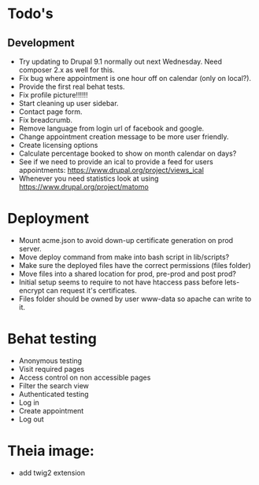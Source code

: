 # Todo's

## Development

* Try updating to Drupal 9.1 normally out next Wednesday. Need composer 2.x as well for this.
* Fix bug where appointment is one hour off on calendar (only on local?).
* Provide the first real behat tests.
* Fix profile picture!!!!!!
* Start cleaning up user sidebar.
* Contact page form.
* Fix breadcrumb.
* Remove language from login url of facebook and google.
* Change appointment creation message to be more user friendly.
* Create licensing options
* Calculate percentage booked to show on month calendar on days?
* See if we need to provide an ical to provide a feed for users appointments:
https://www.drupal.org/project/views_ical
* Whenever you need statistics look at using https://www.drupal.org/project/matomo

# Deployment

* Mount acme.json to avoid down-up certificate generation on prod server.
* Move deploy command from make into bash script in lib/scripts?
* Make sure the deployed files have the correct permissions (files folder)
* Move files into a shared location for prod, pre-prod and post prod?
* Initial setup seems to require to not have htaccess pass before lets-encrypt
  can request it's certificates.
* Files folder should be owned by user www-data so apache can write to it.

# Behat testing

* Anonymous testing
 * Visit required pages
 * Access control on non accessible pages
 * Filter the search view
* Authenticated testing
 * Log in
 * Create appointment
 * Log out

# Theia image:

* add twig2 extension

